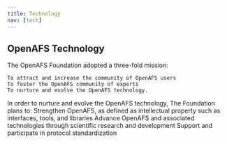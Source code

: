 ```yaml
---
title: Technology
nav: [tech]
---
```


## OpenAFS Technology ##

The OpenAFS Foundation adopted a three-fold mission:

    To attract and increase the community of OpenAFS users
    To foster the OpenAFS community of experts
    To nurture and evolve the OpenAFS technology.

In order to nurture and evolve the OpenAFS technology, The Foundation plans to:
    Strengthen OpenAFS, as defined as intellectual property such as interfaces, tools, and libraries
    Advance OpenAFS and associated technologies through scientific research and development
    Support and participate in protocol standardization
